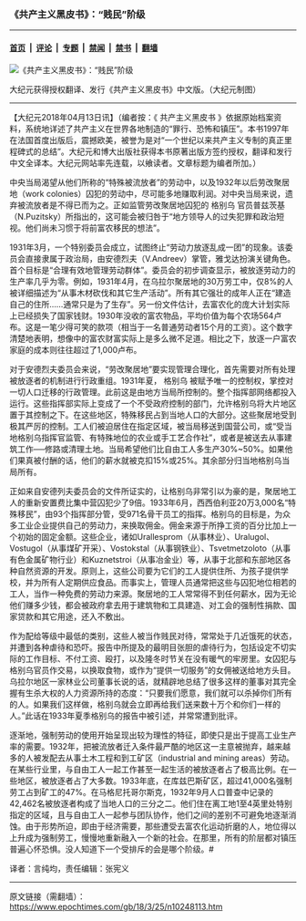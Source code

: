 ### 《共产主义黑皮书》：“贱民”阶级

---

#### [首页](../../../..?n10248113) &nbsp;|&nbsp; [评论](../../../../../epoch-comment?n10248113) &nbsp;|&nbsp; [专题](../../../../../epoch-special?n10248113) &nbsp;|&nbsp; [禁闻](../../../../../epoch-news?n10248113) &nbsp;|&nbsp; [禁书](../../../../../books?n10248113) &nbsp;|&nbsp; [翻墙](https://github.com/gfw-breaker/nogfw/blob/master/README.md?n10248113)


<div><img alt="《共产主义黑皮书》：“贱民”阶级" class="attachment-djy_600_400 size-djy_600_400 wp-post-image" src="https://i.epochtimes.com/assets/uploads/2017/12/dcbb5ad1ea37934a168afd29d68d142e-600x400.jpg"/>
<div class="caption">
 <p>
  大纪元获得授权翻译、发行《共产主义黑皮书》中文版。（大纪元制图）
 </p>
</div></div><hr/><div class="post_content" id="artbody" itemprop="articleBody">
 <!-- article content begin -->
 <p>
  【大纪元2018年04月13日讯】（编者按：《
  <ok href="https://www.epochtimes.com/gb/tag/%E5%85%B1%E4%BA%A7%E4%B8%BB%E4%B9%89%E9%BB%91%E7%9A%AE%E4%B9%A6.html">
   共产主义黑皮书
  </ok>
  》依据原始档案资料，系统地详述了共产主义在世界各地制造的“罪行、恐怖和镇压”。本书1997年在法国首度出版后，震撼欧美，被誉为是对“一个世纪以来共产主义专制的真正里程碑式的总结”。大纪元和博大出版社获得本书原著出版方签约授权，翻译和发行中文全译本。大纪元网站率先连载，以飨读者。文章标题为编者所加。）
 </p>
 <p>
  中央当局渴望从他们所称的“特殊被流放者”的劳动中，以及1932年以后劳改聚居地（work colonies）囚犯的劳动中，尽可能多地赚取利润。对中央当局来说，遗弃被流放者是不得已而为之。正如监管劳改聚居地囚犯的
  <ok href="https://www.epochtimes.com/gb/tag/%E6%A0%BC%E5%88%AB%E4%B9%8C.html">
   格别乌
  </ok>
  官员普兹茨基（N.Puzitsky）所指出的，这可能会被归咎于“地方领导人的过失犯罪和政治短视。他们尚未习惯于将前富农移民的想法”。
 </p>
 <p>
  1931年3月，一个特别委员会成立，试图终止“劳动力放逐乱成一团”的现象。该委员会直接隶属于政治局，由安德烈夫（V.Andreev）掌管，雅戈达扮演关键角色。首个目标是“合理有效地管理劳动群体”。委员会的初步调查显示，被放逐劳动力的生产率几乎为零。例如，1931年4月，在乌拉尔聚居地的30万劳工中，仅8%的人被详细描述为“从事木材砍伐和其它生产活动”。所有其它强壮的成年人正在“建造自己的住所……通常只是为了生存”。另一份文件估计，去富农化的庞大计划实际上已经损失了国家钱财。1930年没收的富农物品，平均价值为每个农场564卢布。这是一笔少得可笑的款项（相当于一名普通劳动者15个月的工资）。这个数字清楚地表明，想像中的富农财富实际上是多么微不足道。相比之下，放逐一户富农家庭的成本则往往超过了1,000卢布。
 </p>
 <p>
  对于安德烈夫委员会来说，“劳改聚居地”要实现管理合理化，首先需要对所有处理被放逐者的机制进行行政重组。1931年夏，
  <ok href="https://www.epochtimes.com/gb/tag/%E6%A0%BC%E5%88%AB%E4%B9%8C.html">
   格别乌
  </ok>
  被赋予唯一的控制权，掌控对一切人口迁移的行政管理。此前这是由地方当局所控制的。整个指挥部网络都投入运行。这些指挥部实际上变成了一个不受政府控制的部门，允许格别乌将大片地区置于其控制之下。在这些地区，特殊移民占到当地人口的大部分。这些聚居地受到极其严厉的控制。工人们被迫居住在指定区域，被当局移送到国营公司，或“受当地格别乌指挥官监管、有特殊地位的农业或手工艺合作社”，或者是被送去从事建筑工作──修路或清理土地。当局希望他们比自由工人多生产30%~50%。如果他们果真被付酬的话，他们的薪水就被克扣15%或25%。其余部分归当地格别乌当局所有。
 </p>
 <p>
  正如来自安德列夫委员会的文件所证实的，让格别乌非常引以为豪的是，聚居地工人的重新安置费比集中营囚犯少了9倍。1933年6月，西西伯利亚20万3,000名“特殊移民”，由93个指挥部分管，受971名骨干员工的指挥。格别乌的目标是，为众多工业企业提供自己的劳动力，来换取佣金。佣金来源于所挣工资的百分比加上一个初始的固定金额。这些企业，诸如Urallesprom（从事林业）、Uralugol、Vostugol（从事煤矿开采）、Vostokstal（从事钢铁业）、Tsvetmetzoloto（从事有色金属矿物行业）和Kuznetstroi（从事冶金业）等，从事于北部和东部地区各种自然资源的开发。原则上，这些公司要为它们的工人提供住所、为孩子提供学校，并为所有人定期供应食品。而事实上，管理人员通常把这些与囚犯地位相若的工人，当作一种免费的劳动力来源。聚居地的工人常常得不到任何薪水，因为无论他们赚多少钱，都会被政府拿去用于建筑物和工具建造、对工会的强制性捐款、国家贷款和其它用途，还入不敷出。
 </p>
 <p>
  作为配给等级中最低的类别，这些人被当作贱民对待，常常处于几近饿死的状态，并遭到各种虐待和恐吓。报告中所提及的最明目张胆的虐待行为，包括设定不切实际的工作目标、不付工资、殴打，以及隆冬时节关在没有暖气的牢房里。女囚犯与格别乌官员作交易，以换取食物，或作为“提供一切服务”的女佣被送给地方头目。乌拉尔地区一家林业公司董事长说的话，就精辟地总结了很多这样的董事对其完全握有生杀大权的人力资源所持的态度：“只要我们愿意，我们就可以杀掉你们所有的人。如果我们这样做，格别乌就会立即再给我们送来数十万个和你们一样的人。”此话在1933年夏季格别乌的报告中被引述，并常常遭到批评。
 </p>
 <p>
  逐渐地，强制劳动的使用开始呈现出较为理性的特征，即使只是出于提高工业生产率的需要。1932年，把被流放者迁入条件最严酷的地区这一主意被抛弃，越来越多的人被发配去从事土木工程和到工矿区（industrial and mining areas）劳动。在某些行业里，与自由工人一起工作甚至一起生活的被放逐者占了极高比例。在一些地区，被放逐者占了大多数。1933年底，在库兹巴斯矿区，超过41,000名强制劳工占到矿工的47%。在马格尼托哥尔斯克，1932年9月人口普查中记录的42,462名被放逐者构成了当地人口的三分之二。他们住在离工地1至4英里处特别指定的区域，且与自由工人一起参与团队协作，他们之间的差别不可避免地逐渐消蚀。由于形势所迫，即由于经济需要，那些遭受去富农化运动折磨的人，地位得以上升成为强制劳工，慢慢地重新融入一个新的社会。在那里，所有的阶层都对镇压普遍心怀恐惧。没人知道下一个受排斥的会是哪个阶级。#
 </p>
 <p>
  译者：言纯均，责任编辑：张宪义
 </p>
 <!-- article content end -->
 <div id="below_article_ad">
 </div>
</div>


---

原文链接（需翻墙）：https://www.epochtimes.com/gb/18/3/25/n10248113.htm